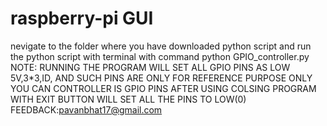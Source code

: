 # raspberry-pi GUI
nevigate to the folder where you have downloaded python script and run the python script with terminal with command python GPIO_controller.py
NOTE:
      RUNNING THE PROGRAM WILL SET ALL GPIO PINS AS LOW
      5V,3*3,ID, AND SUCH PINS ARE ONLY FOR REFERENCE PURPOSE ONLY YOU CAN CONTROLLER IS GPIO PINS
      AFTER USING COLSING PROGRAM WITH EXIT BUTTON WILL SET ALL THE PINS TO LOW(0)
FEEDBACK:pavanbhat17@gmail.com
